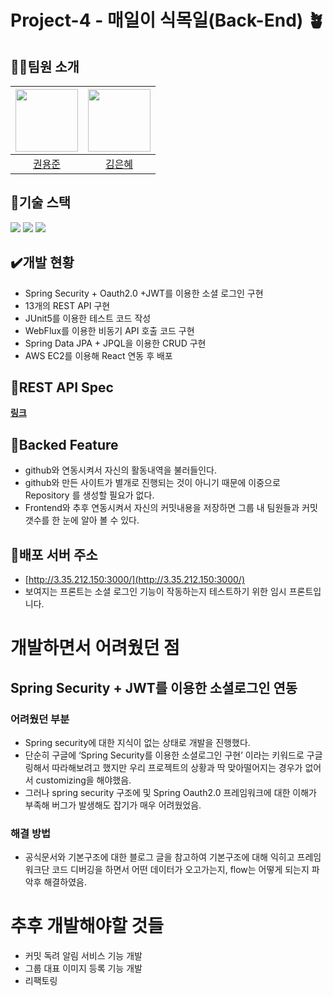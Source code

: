 # Project-4 - 매일이 식목일(Back-End) 🪴

## 💁‍♂️팀원 소개
| [<img src="https://github.com/ubermen5che.png" width="100px">](https://github.com/ubermen5che) | [<img src="https://github.com/Kimngeunhye.png" width="100px">](https://github.com/Kimngeunhye) |
| :--------------------------------------------------------------------------------------: | :----------------------------------------------------------------------------------------------: |
|                          [권용준](https://github.com/ubermen5che)                           |                            [김은혜](https://github.com/Kimngeunhye)                             |

## 🔧기술 스택

<img src="https://img.shields.io/badge/SpringBoot-6DB33F?style=for-the-badge&logo=SpringBoot&logoColor=white">

<img src="https://img.shields.io/badge/SpringSecurity-6DB33F?style=for-the-badge&logo=SpringSecurity&logoColor=white">

<img src="https://img.shields.io/badge/MySQL-4479A1?style=for-the-badge&logo=MySQL&logoColor=white">

## ✔️개발 현황

- Spring Security + Oauth2.0 +JWT를 이용한 소셜 로그인 구현
- 13개의 REST API 구현
- JUnit5를 이용한 테스트 코드 작성
- WebFlux를 이용한 비동기 API 호출 코드 구현
- Spring Data JPA + JPQL을 이용한 CRUD 구현
- AWS EC2를 이용해 React 연동 후 배포

## 📃REST API Spec

**[링크](https://www.notion.so/e458beafc112498f9d7f7a6e27f78089)**


## 🔮Backed Feature

- github와 연동시켜서 자신의 활동내역을 불러들인다.
- github와 만든 사이트가 별개로 진행되는 것이 아니기 때문에 이중으로 Repository 를 생성할 필요가 없다.
- Frontend와 추후 연동시켜서 자신의 커밋내용을 저장하면 그룹 내 팀원들과 커밋갯수를 한 눈에 알아 볼 수 있다.

## 📍배포 서버 주소

- [http://3.35.212.150:3000/](http://3.35.212.150:3000/)
- 보여지는 프론트는 소셜 로그인 기능이 작동하는지 테스트하기 위한 임시 프론트입니다.

# 개발하면서 어려웠던 점

## Spring Security + JWT를 이용한 소셜로그인 연동

### 어려웠던 부분

- Spring security에 대한 지식이 없는 상태로 개발을 진행했다.
- 단순히 구글에 ‘Spring Security를 이용한 소셜로그인 구현’ 이라는 키워드로 구글링해서 따라해보려고 했지만 우리 프로젝트의 상황과 딱 맞아떨어지는 경우가 없어서 customizing을 해야했음.
- 그러나 spring security 구조에 및 Spring Oauth2.0 프레임워크에 대한 이해가 부족해 버그가 발생해도 잡기가 매우 어려웠었음.

### 해결 방법

- 공식문서와 기본구조에 대한 블로그 글을 참고하여 기본구조에 대해 익히고 프레임워크단 코드 디버깅을 하면서 어떤 데이터가 오고가는지, flow는 어떻게 되는지 파악후 해결하였음.

# 추후 개발해야할 것들

- 커밋 독려 알림 서비스 기능 개발
- 그룹 대표 이미지 등록 기능 개발
- 리팩토링

